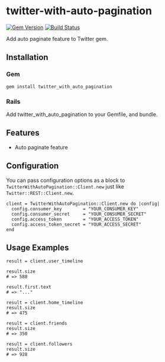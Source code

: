 twitter-with-auto-pagination
============================

[![Gem Version](https://badge.fury.io/rb/ex_twitter.png)](https://badge.fury.io/rb/twitter_with_auto_pagination)
[![Build Status](https://travis-ci.org/ts-3156/ex-twitter.svg?branch=master)](https://travis-ci.org/ts-3156/twitter-with-auto-pagination)

Add auto paginate feature to Twitter gem.

## Installation

### Gem

```
gem install twitter_with_auto_pagination
```

### Rails

Add twitter_with_auto_pagination to your Gemfile, and bundle.

## Features

* Auto paginate feature

## Configuration

You can pass configuration options as a block to `TwitterWithAutoPagination::Client.new` just like `Twitter::REST::Client.new`.

```
client = TwitterWithAutoPagination::Client.new do |config|
  config.consumer_key        = "YOUR_CONSUMER_KEY"
  config.consumer_secret     = "YOUR_CONSUMER_SECRET"
  config.access_token        = "YOUR_ACCESS_TOKEN"
  config.access_token_secret = "YOUR_ACCESS_SECRET"
end
```

## Usage Examples

```
result = client.user_timeline

result.size
# => 588

result.first.text
# => "..."
```

```
result = client.home_timeline
result.size
# => 475
```

```
result = client.friends
result.size
# => 350
```

```
result = client.followers
result.size
# => 928
```
